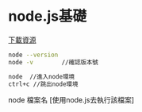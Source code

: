 <h1>node.js基礎</h1>

[下載資源](https://nodejs.org/zh-tw/download/)

```bash
node --version 
node -v        //確認版本號
```

```bash
node  //進入node環境
ctrl+c //跳出node環境
```


node 檔案名 [使用node.js去執行該檔案]
